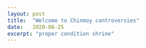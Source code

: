 ```yaml
---
layout: post
title:  "Welcome to Chinmoy controversies"
date:   2020-06-25
excerpt: "proper condition shrine"
---
```

